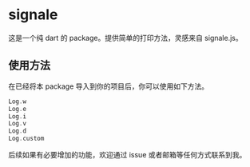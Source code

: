 # signale

这是一个纯 dart 的 package。提供简单的打印方法，灵感来自 signale.js。

## 使用方法

在已经将本 package 导入到你的项目后，你可以使用如下方法。

```dart
Log.w
Log.e
Log.i
Log.v
Log.d
Log.custom
```

后续如果有必要增加的功能，欢迎通过 issue 或者邮箱等任何方式联系到我。
